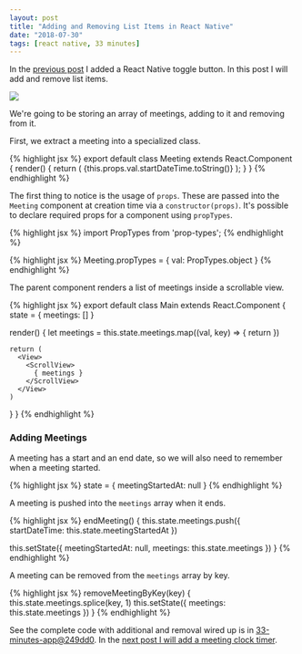 ```yaml
---
layout: post
title: "Adding and Removing List Items in React Native"
date: "2018-07-30"
tags: [react native, 33 minutes]
---
```

In the [previous post](/2018/07/29/react-native-toggle-button.html) I added a React Native toggle button. In this post I will add and remove list items.

<a href='{{site.url}}/images/posts/2018/2018-07-30-add-remove-list-items-react-native/add-remove-list-items.gif'><img src='{{site.url}}/images/posts/2018/2018-07-30-add-remove-list-items-react-native/add-remove-list-items.gif' class="thumbnail"></a>

We're going to be storing an array of meetings, adding to it and removing from it.

First, we extract a meeting into a specialized class.

{% highlight jsx %}
export default class Meeting extends React.Component {
  render() {
    return (
      <View style={styles.meeting}>
        <Text style={styles.meetingText}>{this.props.val.startDateTime.toString()}</Text>
      </View>
    );
  }
}
{% endhighlight %}

The first thing to notice is the usage of `props`. These are passed into the `Meeting` component at creation time via a `constructor(props)`. It's possible to declare required props for a component using `propTypes`.

{% highlight jsx %}
import PropTypes from 'prop-types';
{% endhighlight %}

{% highlight jsx %}
Meeting.propTypes = {
  val: PropTypes.object
}
{% endhighlight %}

The parent component renders a list of meetings inside a scrollable view.

{% highlight jsx %}
export default class Main extends React.Component {
  state = {
    meetings: []
  }

  render() {
    let meetings = this.state.meetings.map((val, key) => {
      return <Meeting key={key} val={val} />
    })

    return (
      <View>
        <ScrollView>
          { meetings }
        </ScrollView>
      </View>
    )
  }
}
{% endhighlight %}

### Adding Meetings

A meeting has a start and an end date, so we will also need to remember when a meeting started.

{% highlight jsx %}
state = {
  meetingStartedAt: null
}
{% endhighlight %}

A meeting is pushed into the `meetings` array when it ends.

{% highlight jsx %}
endMeeting() {
  this.state.meetings.push({
    startDateTime: this.state.meetingStartedAt
  })

  this.setState({
    meetingStartedAt: null,
    meetings: this.state.meetings
  })
}
{% endhighlight %}

A meeting can be removed from the `meetings` array by key.

{% highlight jsx %}
removeMeetingByKey(key) {
  this.state.meetings.splice(key, 1)
  this.setState({ meetings: this.state.meetings })
}
{% endhighlight %}

See the complete code with additional and removal wired up is in [33-minutes-app@249dd0](https://github.com/33-minutes/33-minutes-app/commit/249dd0096a444f4d7fb88c992988156ecc0d7165). In the [next post I will add a meeting clock timer](/2018/07/31/react-native-clock-timer.html).
